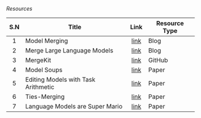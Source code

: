 *Resources*

| S.N | Title | Link | Resource Type |
| :--: | ---- | :--: | ---- |
| 1 | Model Merging | [link](https://blog.premai.io/model-merging/) | Blog |
| 2 | Merge Large Language Models | [link](https://slgero.medium.com/merge-large-language-models-29897aeb1d1a) | Blog |
| 3 | MergeKit | [link](https://github.com/arcee-ai/mergekit) | GitHub |
| 4 | Model Soups | [link](https://arxiv.org/pdf/2203.05482) | Paper |
| 5 | Editing Models with Task Arithmetic | [link](https://arxiv.org/pdf/2212.04089) | Paper |
| 6 | Ties-Merging | [link](https://arxiv.org/pdf/2306.01708) | Paper |
| 7 | Language Models are Super Mario | [link](https://arxiv.org/pdf/2311.03099) | Paper |
